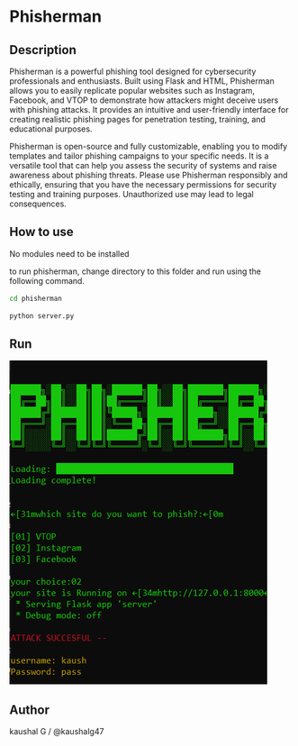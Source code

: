 # Phisherman

## Description

Phisherman is a powerful phishing tool designed for cybersecurity professionals and enthusiasts. Built using Flask and HTML, Phisherman allows you to easily replicate popular websites such as Instagram, Facebook, and VTOP to demonstrate how attackers might deceive users with phishing attacks. It provides an intuitive and user-friendly interface for creating realistic phishing pages for penetration testing, training, and educational purposes.

Phisherman is open-source and fully customizable, enabling you to modify templates and tailor phishing campaigns to your specific needs. It is a versatile tool that can help you assess the security of systems and raise awareness about phishing threats. Please use Phisherman responsibly and ethically, ensuring that you have the necessary permissions for security testing and training purposes. Unauthorized use may lead to legal consequences.

## How to use

No modules need to be installed

to run phisherman, change directory to this folder and run using the following command.
```bash
cd phisherman
```

```bash
python server.py
```

## Run

![Alt text](sa.png)

## Author

kaushal G / @kaushalg47




